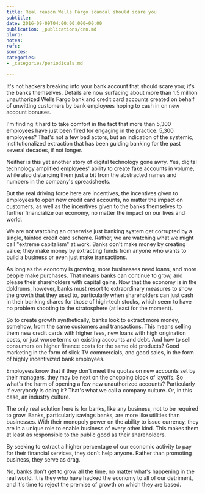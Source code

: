 ```yaml
---
title: Real reason Wells Fargo scandal should scare you
subtitle: 
date: 2016-09-09T04:00:00.000+00:00
publication: _publications/cnn.md
blurb: 
notes: 
refs: 
sources: 
categories:
- _categories/periodicals.md

---
```

It's not hackers breaking into your bank account that should scare you; it's the banks themselves. Details are now surfacing about more than 1.5 million unauthorized Wells Fargo bank and credit card accounts created on behalf of unwitting customers by bank employees hoping to cash in on new account bonuses.

I'm finding it hard to take comfort in the fact that more than 5,300 employees have just been fired for engaging in the practice. 5,300 employees? That's not a few bad actors, but an indication of the systemic, institutionalized extraction that has been guiding banking for the past several decades, if not longer.

Neither is this yet another story of digital technology gone awry. Yes, digital technology amplified employees' ability to create fake accounts in volume, while also distancing them just a bit from the abstracted names and numbers in the company's spreadsheets.

But the real driving force here are incentives, the incentives given to employees to open new credit card accounts, no matter the impact on customers, as well as the incentives given to the banks themselves to further financialize our economy, no matter the impact on our lives and world.

We are not watching an otherwise just banking system get corrupted by a single, tainted credit card scheme. Rather, we are watching what we might call "extreme capitalism" at work. Banks don't make money by creating value; they make money by extracting funds from anyone who wants to build a business or even just make transactions.

As long as the economy is growing, more businesses need loans, and more people make purchases. That means banks can continue to grow, and please their shareholders with capital gains. Now that the economy is in the doldrums, however, banks must resort to extraordinary measures to show the growth that they used to, particularly when shareholders can just cash in their banking shares for those of high-tech stocks, which seem to have no problem shooting to the stratosphere (at least for the moment).

So to create growth synthetically, banks look to extract more money, somehow, from the same customers and transactions. This means selling them new credit cards with higher fees, new loans with high origination costs, or just worse terms on existing accounts and debt. And how to sell consumers on higher finance costs for the same old products? Good marketing in the form of slick TV commercials, and good sales, in the form of highly incentivized bank employees.

Employees know that if they don't meet the quotas on new accounts set by their managers, they may be next on the chopping block of layoffs. So what's the harm of opening a few new unauthorized accounts? Particularly if everybody is doing it? That's what we call a company culture. Or, in this case, an industry culture.

The only real solution here is for banks, like any business, not to be required to grow. Banks, particularly savings banks, are more like utilities than businesses. With their monopoly power on the ability to issue currency, they are in a unique role to enable business of every other kind. This makes them at least as responsible to the public good as their shareholders.

By seeking to extract a higher percentage of our economic activity to pay for their financial services, they don't help anyone. Rather than promoting business, they serve as drag.

No, banks don't get to grow all the time, no matter what's happening in the real world. It is they who have hacked the economy to all of our detriment, and it's time to reject the premise of growth on which they are based.